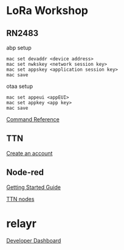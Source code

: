 # LoRa Workshop

## RN2483

abp setup

```
mac set devaddr <device address>
mac set nwkskey <network session key>
mac set appskey <application session key>
mac save
```

otaa setup

```
mac set appeui <appEUI>
mac set appkey <app key>
mac save
```

[Command Reference](http://ww1.microchip.com/downloads/en/DeviceDoc/40001784B.pdf)

## TTN

[Create an account](https://account.thethingsnetwork.org/register)

## Node-red

[Getting Started Guide](https://nodered.org/docs/getting-started/)

[TTN nodes](https://www.npmjs.com/package/node-red-contrib-ttn)

# relayr

[Developer Dashboard](https://developer.relayr.io/)